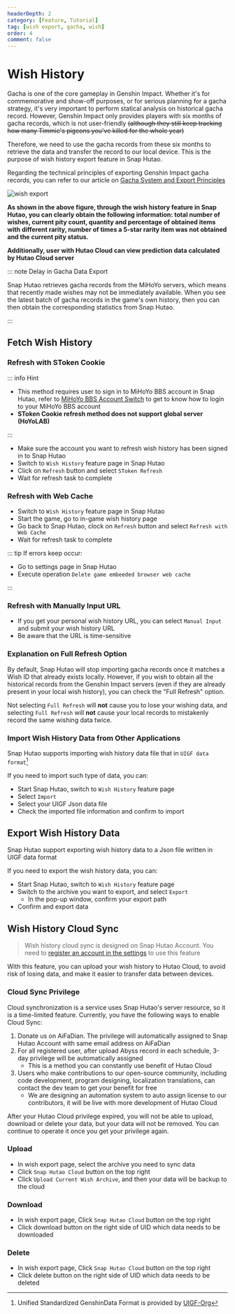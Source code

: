 ```yaml
---
headerDepth: 2
category: [Feature, Tutorial]
tag: [wish export, gacha, wish]
order: 4
comment: false
---
```


# Wish History

Gacha is one of the core gameplay in Genshin Impact. Whether it's for commemorative and show-off purposes,
or for serious planning for a gacha strategy, it's very important to perform statical analysis on historical gacha record.
However, Genshin Impact only provides players with six months of gacha records, which is not user-friendly ~~(although they
still keep tracking how many Timmie's pigeons you've killed for the whole year)~~

Therefore, we need to use the gacha records from these six months to retrieve the data and transfer the record to our
local device. This is the purpose of wish history export feature in Snap Hutao.

Regarding the technical principles of exporting Genshin Impact gacha records,
you can refer to our article on [Gacha System and Export Principles](../advanced/Gacha-system-and-export-principal.html)

![wish export](https://img.alicdn.com/imgextra/i1/1797064093/O1CN01AYR3I41g6dyGBmAw5_!!1797064093.png_.webp)

**As shown in the above figure, through the wish history feature in Snap Hutao, you can clearly obtain the following information:
total number of wishes, current pity count, quantity and percentage of obtained items with different rarity, number of
times a 5-star rarity item was not obtained and the current pity status.**

**Additionally, user with Hutao Cloud can view prediction data calculated by Hutao Cloud server**

::: note Delay in Gacha Data Export

Snap Hutao retrieves gacha records from the MiHoYo servers, which means that recently made wishes may not be immediately
available. When you see the latest batch of gacha records in the game's own history, then you can then obtain the corresponding
statistics from Snap Hutao.

:::

## Fetch Wish History

### Refresh with SToken Cookie <Badge text="Recommend" type="tip" />

::: info Hint

- This method requires user to sign in to MiHoYo BBS account in Snap Hutao, refer to
  [MiHoYo BBS Account Switch](mhy-account-switch.md) to get to know how to login to your MiHoYo BBS account
- **SToken Cookie refresh method does not support global server (HoYoLAB)**

:::

- Make sure the account you want to refresh wish history has been signed in to Snap Hutao
- Switch to `Wish History` feature page in Snap Hutao
- Click on `Refresh` button and select `SToken Refresh`
- Wait for refresh task to complete

### Refresh with Web Cache <Badge text="Global Server Supported" type="tip" />

- Switch to `Wish History` feature page in Snap Hutao
- Start the game, go to in-game wish history page
- Go back to Snap Hutao, clock on `Refresh` button and select `Refresh with Web Cache`
- Wait for refresh task to complete

::: tip
If errors keep occur:

- Go to settings page in Snap Hutao
- Execute operation `Delete game embeeded browser web cache`

:::

### Refresh with Manually Input URL <Badge text="Global Server Supported" type="tip" />

- If you get your personal wish history URL, you can select `Manual Input` and submit your wish history URL
- Be aware that the URL is time-sensitive

### Explanation on Full Refresh Option

By default, Snap Hutao will stop importing gacha records once it matches a Wish ID that already exists locally.
However, if you wish to obtain all the historical records from the Genshin Impact servers
(even if they are already present in your local wish history), you can check the "Full Refresh" option.

Not selecting `Full Refresh` will **not** cause you to lose your wishing data,
and selecting `Full Refresh` will **not** cause your local records to mistakenly record the same wishing data twice.

### Import Wish History Data from Other Applications <Badge text="UIGF" type="info" />

Snap Hutao supports importing wish history data file that in `UIGF data format`[^UIGF-Org]

If you need to import such type of data, you can:

- Start Snap Hutao, switch to `Wish History` feature page
- Select `Import`
- Select your UIGF Json data file
- Check the imported file information and confirm to import

## Export Wish History Data <Badge text="UIGF" type="info" />

Snap Hutao support exporting wish history data to a Json file written in UIGF data format

If you need to export the wish history data, you can:

- Start Snap Hutao, switch to `Wish History` feature page
- Switch to the archive you want to export, and select `Export`
  - In the pop-up window, confirm your export path
- Confirm and export data

## Wish History Cloud Sync <Badge text="Beta" type="info" />

> Wish history cloud sync is designed on Snap Hutao Account.
> You need to [register an account in the settings](hutao-settings.md#snap-hutao-account) to use this feature

With this feature, you can upload your wish history to Hutao Cloud, to avoid risk of losing data, and make it easier to
transfer data between devices.

### Cloud Sync Privilege

Cloud synchronization is a service uses Snap Hutao's server resource, so it is a time-limited feature.
Currently, you have the following ways to enable Cloud Sync:

1. Donate us on AiFaDian. The privilege will automatically assigned to Snap Hutao Account with same email address on AiFaDian
2. For all registered user, after upload Abyss record in each schedule, 3-day privilege will be automatically assigned
   - This is a method you can constantly use benefit of Hutao Cloud
3. Users who make contributions to our open-source community, including code development, program designing,
   localization translations, can contact the dev team to get your benefit for free
   - We are designing an automation system to auto assign license to our contributors, it will be live with more
     development of Hutao Cloud

After your Hutao Cloud privilege expired, you will not be able to upload, download or delete your data, but your data
will not be removed. You can continue to operate it once you get your privilege again.

### Upload

- In wish export page, select the archive you need to sync data
- Click `Snap Hutao Cloud` button on the top right
- Click `Upload Current Wish Archive`, and then your data will be backup to the cloud

### Download

- In wish export page, Click `Snap Hutao Cloud` button on the top right
- Click download button on the right side of UID which data needs to be downloaded

### Delete

- In wish export page, Click `Snap Hutao Cloud` button on the top right
- Click delete button on the right side of UID which data needs to be deleted

[^UIGF-Org]: Unified Standardized GenshinData Format is provided by [UIGF-Org](https://uigf.org/)
